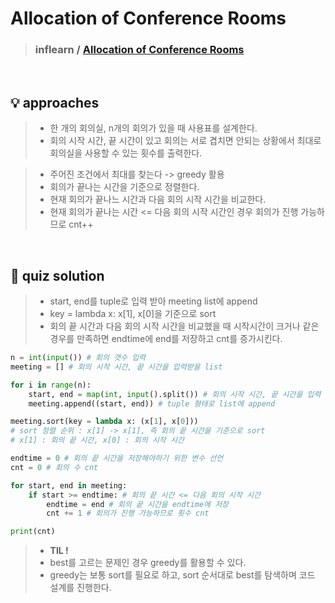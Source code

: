 # Allocation of Conference Rooms

> ### inflearn / <a href = https://www.inflearn.com/course/%ED%8C%8C%EC%9D%B4%EC%8D%AC-%EC%95%8C%EA%B3%A0%EB%A6%AC%EC%A6%98-%EB%AC%B8%EC%A0%9C%ED%92%80%EC%9D%B4-%EC%BD%94%EB%94%A9%ED%85%8C%EC%8A%A4%ED%8A%B8/dashboard> Allocation of Conference Rooms  </a>

<br>

## 💡 approaches
>  - 한 개의 회의실, n개의 회의가 있을 때 사용표를 설계한다. 
>  - 회의 시작 시간, 끝 시간이 있고 회의는 서로 겹치면 안되는 상황에서 최대로 회의실을 사용할 수 있는 횟수를 출력한다. 

>  - 주어진 조건에서 최대를 찾는다 -> greedy 활용
>  - 회의가 끝나는 시간을 기준으로 정렬한다. 
>  - 현재 회의가 끝나느 시간과 다음 회의 시작 시간을 비교한다.
>  - 현재 회의가 끝나는 시간 <= 다음 회의 시작 시간인 경우 회의가 진행 가능하므로 cnt++

<br>

## 🔑 quiz solution

>  - start, end를 tuple로 입력 받아 meeting list에 append
>  - key = lambda x: x[1], x[0]을 기준으로 sort
>  - 회의 끝 시간과 다음 회의 시작 시간을 비교했을 때 시작시간이 크거나 같은 경우를 만족하면 endtime에 end를 저장하고 cnt를 증가시킨다. 

```py
n = int(input()) # 회의 갯수 입력
meeting = [] # 회의 시작 시간, 끝 시간을 입력받을 list

for i in range(n):
    start, end = map(int, input().split()) # 회의 시작 시간, 끝 시간을 입력
    meeting.append((start, end)) # tuple 형태로 list에 append

meeting.sort(key = lambda x: (x[1], x[0]))
# sort 정렬 순위 : x[1] -> x[1], 즉 회의 끝 시간을 기준으로 sort
# x[1] : 회의 끝 시간, x[0] : 회의 시작 시간

endtime = 0 # 회의 끝 시간을 저장해야하기 위한 변수 선언 
cnt = 0 # 회의 수 cnt

for start, end in meeting:
    if start >= endtime: # 회의 끝 시간 <= 다음 회의 시작 시간 
        endtime = end # 회의 끝 시간을 endtime에 저장
        cnt += 1 # 회의가 진행 가능하므로 횟수 cnt

print(cnt)
```

> - <strong> TIL ! </strong>
>  - best를 고르는 문제인 경우 greedy를 활용할 수 있다. 
>  - greedy는 보통 sort를 필요로 하고, sort 순서대로 best를 탐색하며 코드 설계를 진행한다. 
